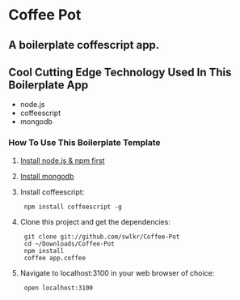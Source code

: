 Coffee Pot
====================
A boilerplate coffescript app.
---------------------

## Cool Cutting Edge Technology Used In This Boilerplate App

- node.js
- coffeescript
- mongodb

### How To Use This Boilerplate Template

1. [Install node.js & npm first](https://gist.github.com/579814)
2. [Install mongodb](http://shiftcommathree.com/articles/how-to-install-mongodb-on-os-x)
3. Install coffeescript:  

		npm install coffeescript -g
				
4. Clone this project and get the dependencies:  

		git clone git://github.com/swlkr/Coffee-Pot
		cd ~/Downloads/Coffee-Pot
		npm install
		coffee app.coffee
				
5. Navigate to localhost:3100 in your web browser of choice:

		open localhost:3100
		
